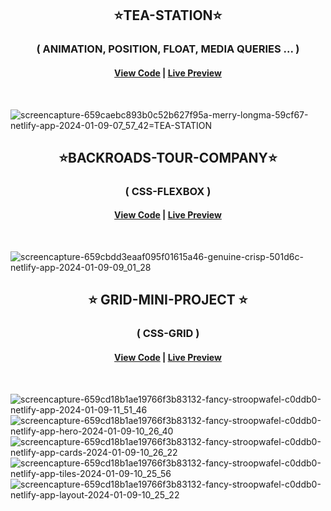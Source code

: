 <!-- ===============================  TEA - STATION project =========================================================================================== ============================== =-->

<h2 align="center"> ⭐TEA-STATION⭐ </h2>
<h3 align="center"> ( ANIMATION, POSITION, FLOAT, MEDIA QUERIES ... ) </h3>

<h4 align="center">
  
  [View Code](https://github.com/techxrishabh/HTML-AND-CSS-PROJECTS/tree/master/1.%20TEA-STATION) | [Live Preview](https://659caebc893b0c52b627f95a--merry-longma-59cf67.netlify.app/) 
  
</h4>
<br>

![screencapture-659caebc893b0c52b627f95a-merry-longma-59cf67-netlify-app-2024-01-09-07_57_42=TEA-STATION](https://github.com/techxrishabh/HTML-AND-CSS-PROJECTS/assets/132020097/bafb5767-504d-4233-9589-66c21b5c816d)

<!-- ===============================  END OF TEA - STATION project=========================================================================================== ============================== =-->

<!-- ===============================  BACK - ROAD project =========================================================================================== ============================== =-->

<h2 align="center"> ⭐BACKROADS-TOUR-COMPANY⭐ </h2>
<h3 align="center"> ( CSS-FLEXBOX ) </h3>

<h4 align="center">
  
  [View Code](https://github.com/techxrishabh/HTML-AND-CSS-PROJECTS/tree/master/2.%20BLACKROADS-TOUR-COMPANY) | [Live Preview](https://659cbdd3eaaf095f01615a46--genuine-crisp-501d6c.netlify.app/) 
  
</h4>
<br>

![screencapture-659cbdd3eaaf095f01615a46-genuine-crisp-501d6c-netlify-app-2024-01-09-09_01_28](https://github.com/techxrishabh/HTML-AND-CSS-PROJECTS/assets/132020097/603554c2-6d4d-48fd-88e9-0d86d64815f9)

<!-- =============================== END OF BACK - ROAD project =========================================================================================== ============================== =-->

<!-- =============================== GRID MINI PROJECT  =========================================================================================== ============================== =-->

<h2 align="center"> ⭐ GRID-MINI-PROJECT ⭐ </h2>
<h3 align="center"> ( CSS-GRID ) </h3>

<h4 align="center">
  
  [View Code](https://github.com/techxrishabh/HTML-AND-CSS-PROJECTS/tree/master/3.%20GRID-MINI-PROJECT) | [Live Preview](https://659caebc893b0c52b627f95a--merry-longma-59cf67.netlify.app/) 
  
</h4>
<br>

![screencapture-659cd18b1ae19766f3b83132-fancy-stroopwafel-c0ddb0-netlify-app-2024-01-09-11_51_46](https://github.com/techxrishabh/HTML-AND-CSS-PROJECTS/assets/132020097/3c9170ad-6b89-4d05-b865-e37e30611c00)
![screencapture-659cd18b1ae19766f3b83132-fancy-stroopwafel-c0ddb0-netlify-app-hero-2024-01-09-10_26_40](https://github.com/techxrishabh/HTML-AND-CSS-PROJECTS/assets/132020097/9abec890-5b9b-4991-ac2d-5d8394915978)
![screencapture-659cd18b1ae19766f3b83132-fancy-stroopwafel-c0ddb0-netlify-app-cards-2024-01-09-10_26_22](https://github.com/techxrishabh/HTML-AND-CSS-PROJECTS/assets/132020097/e4060498-c733-49db-9414-063763b7bc41)
![screencapture-659cd18b1ae19766f3b83132-fancy-stroopwafel-c0ddb0-netlify-app-tiles-2024-01-09-10_25_56](https://github.com/techxrishabh/HTML-AND-CSS-PROJECTS/assets/132020097/1c9762da-3a45-4c38-9414-4aebe65e396f)
![screencapture-659cd18b1ae19766f3b83132-fancy-stroopwafel-c0ddb0-netlify-app-layout-2024-01-09-10_25_22](https://github.com/techxrishabh/HTML-AND-CSS-PROJECTS/assets/132020097/12cbb6aa-d122-479f-b23e-45b8dd1c805d)

<!-- =============================== END OF GRID MINI PROJECT  =========================================================================================== ============================== =-->






















<!-- =============================== END OF GRID MINI PROJECT =========================================================================================== ============================== =-->


